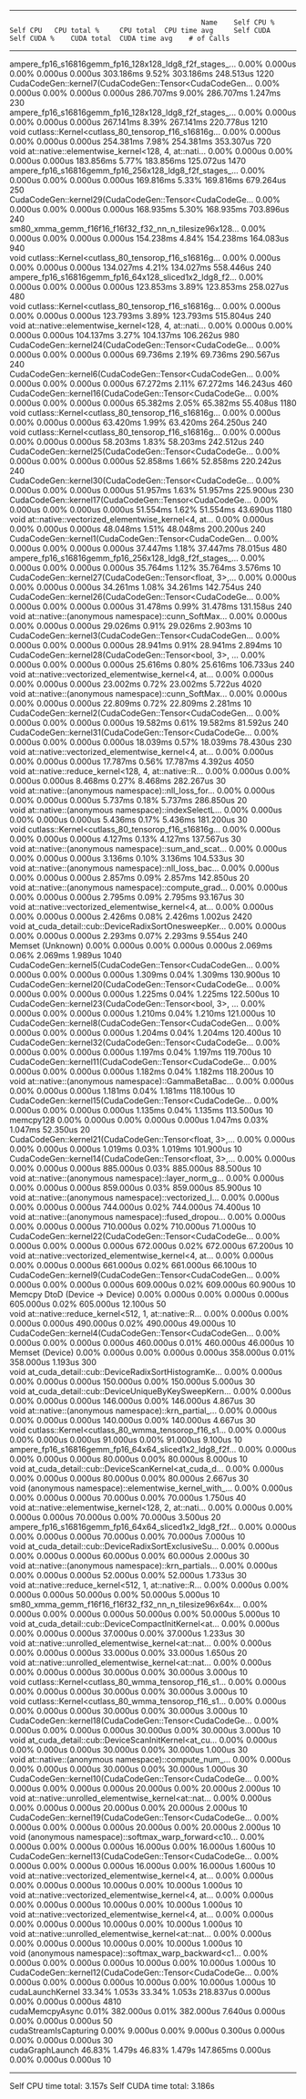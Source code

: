 -------------------------------------------------------  ------------  ------------  ------------  ------------  ------------  ------------  ------------  ------------  ------------  ------------  
                                                   Name    Self CPU %      Self CPU   CPU total %     CPU total  CPU time avg     Self CUDA   Self CUDA %    CUDA total  CUDA time avg    # of Calls  
-------------------------------------------------------  ------------  ------------  ------------  ------------  ------------  ------------  ------------  ------------  ------------  ------------  
ampere_fp16_s16816gemm_fp16_128x128_ldg8_f2f_stages_...         0.00%       0.000us         0.00%       0.000us       0.000us     303.186ms         9.52%     303.186ms     248.513us          1220  
CudaCodeGen::kernel7(CudaCodeGen::Tensor<CudaCodeGen...         0.00%       0.000us         0.00%       0.000us       0.000us     286.707ms         9.00%     286.707ms       1.247ms           230  
ampere_fp16_s16816gemm_fp16_128x128_ldg8_f2f_stages_...         0.00%       0.000us         0.00%       0.000us       0.000us     267.141ms         8.39%     267.141ms     220.778us          1210  
void cutlass::Kernel<cutlass_80_tensorop_f16_s16816g...         0.00%       0.000us         0.00%       0.000us       0.000us     254.381ms         7.98%     254.381ms     353.307us           720  
void at::native::elementwise_kernel<128, 4, at::nati...         0.00%       0.000us         0.00%       0.000us       0.000us     183.856ms         5.77%     183.856ms     125.072us          1470  
ampere_fp16_s16816gemm_fp16_256x128_ldg8_f2f_stages_...         0.00%       0.000us         0.00%       0.000us       0.000us     169.816ms         5.33%     169.816ms     679.264us           250  
CudaCodeGen::kernel29(CudaCodeGen::Tensor<CudaCodeGe...         0.00%       0.000us         0.00%       0.000us       0.000us     168.935ms         5.30%     168.935ms     703.896us           240  
sm80_xmma_gemm_f16f16_f16f32_f32_nn_n_tilesize96x128...         0.00%       0.000us         0.00%       0.000us       0.000us     154.238ms         4.84%     154.238ms     164.083us           940  
void cutlass::Kernel<cutlass_80_tensorop_f16_s16816g...         0.00%       0.000us         0.00%       0.000us       0.000us     134.027ms         4.21%     134.027ms     558.446us           240  
ampere_fp16_s16816gemm_fp16_64x128_sliced1x2_ldg8_f2...         0.00%       0.000us         0.00%       0.000us       0.000us     123.853ms         3.89%     123.853ms     258.027us           480  
void cutlass::Kernel<cutlass_80_tensorop_f16_s16816g...         0.00%       0.000us         0.00%       0.000us       0.000us     123.793ms         3.89%     123.793ms     515.804us           240  
void at::native::elementwise_kernel<128, 4, at::nati...         0.00%       0.000us         0.00%       0.000us       0.000us     104.137ms         3.27%     104.137ms     106.262us           980  
CudaCodeGen::kernel24(CudaCodeGen::Tensor<CudaCodeGe...         0.00%       0.000us         0.00%       0.000us       0.000us      69.736ms         2.19%      69.736ms     290.567us           240  
CudaCodeGen::kernel6(CudaCodeGen::Tensor<CudaCodeGen...         0.00%       0.000us         0.00%       0.000us       0.000us      67.272ms         2.11%      67.272ms     146.243us           460  
CudaCodeGen::kernel16(CudaCodeGen::Tensor<CudaCodeGe...         0.00%       0.000us         0.00%       0.000us       0.000us      65.382ms         2.05%      65.382ms      55.408us          1180  
void cutlass::Kernel<cutlass_80_tensorop_f16_s16816g...         0.00%       0.000us         0.00%       0.000us       0.000us      63.420ms         1.99%      63.420ms     264.250us           240  
void cutlass::Kernel<cutlass_80_tensorop_f16_s16816g...         0.00%       0.000us         0.00%       0.000us       0.000us      58.203ms         1.83%      58.203ms     242.512us           240  
CudaCodeGen::kernel25(CudaCodeGen::Tensor<CudaCodeGe...         0.00%       0.000us         0.00%       0.000us       0.000us      52.858ms         1.66%      52.858ms     220.242us           240  
CudaCodeGen::kernel30(CudaCodeGen::Tensor<CudaCodeGe...         0.00%       0.000us         0.00%       0.000us       0.000us      51.957ms         1.63%      51.957ms     225.900us           230  
CudaCodeGen::kernel17(CudaCodeGen::Tensor<CudaCodeGe...         0.00%       0.000us         0.00%       0.000us       0.000us      51.554ms         1.62%      51.554ms      43.690us          1180  
void at::native::vectorized_elementwise_kernel<4, at...         0.00%       0.000us         0.00%       0.000us       0.000us      48.048ms         1.51%      48.048ms     200.200us           240  
CudaCodeGen::kernel1(CudaCodeGen::Tensor<CudaCodeGen...         0.00%       0.000us         0.00%       0.000us       0.000us      37.447ms         1.18%      37.447ms      78.015us           480  
ampere_fp16_s16816gemm_fp16_256x128_ldg8_f2f_stages_...         0.00%       0.000us         0.00%       0.000us       0.000us      35.764ms         1.12%      35.764ms       3.576ms            10  
CudaCodeGen::kernel27(CudaCodeGen::Tensor<float, 3>,...         0.00%       0.000us         0.00%       0.000us       0.000us      34.261ms         1.08%      34.261ms     142.754us           240  
CudaCodeGen::kernel26(CudaCodeGen::Tensor<CudaCodeGe...         0.00%       0.000us         0.00%       0.000us       0.000us      31.478ms         0.99%      31.478ms     131.158us           240  
void at::native::(anonymous namespace)::cunn_SoftMax...         0.00%       0.000us         0.00%       0.000us       0.000us      29.026ms         0.91%      29.026ms       2.903ms            10  
CudaCodeGen::kernel3(CudaCodeGen::Tensor<CudaCodeGen...         0.00%       0.000us         0.00%       0.000us       0.000us      28.941ms         0.91%      28.941ms       2.894ms            10  
CudaCodeGen::kernel28(CudaCodeGen::Tensor<bool, 3>, ...         0.00%       0.000us         0.00%       0.000us       0.000us      25.616ms         0.80%      25.616ms     106.733us           240  
void at::native::vectorized_elementwise_kernel<4, at...         0.00%       0.000us         0.00%       0.000us       0.000us      23.002ms         0.72%      23.002ms       5.722us          4020  
void at::native::(anonymous namespace)::cunn_SoftMax...         0.00%       0.000us         0.00%       0.000us       0.000us      22.809ms         0.72%      22.809ms       2.281ms            10  
CudaCodeGen::kernel2(CudaCodeGen::Tensor<CudaCodeGen...         0.00%       0.000us         0.00%       0.000us       0.000us      19.582ms         0.61%      19.582ms      81.592us           240  
CudaCodeGen::kernel31(CudaCodeGen::Tensor<CudaCodeGe...         0.00%       0.000us         0.00%       0.000us       0.000us      18.039ms         0.57%      18.039ms      78.430us           230  
void at::native::vectorized_elementwise_kernel<4, at...         0.00%       0.000us         0.00%       0.000us       0.000us      17.787ms         0.56%      17.787ms       4.392us          4050  
void at::native::reduce_kernel<128, 4, at::native::R...         0.00%       0.000us         0.00%       0.000us       0.000us       8.468ms         0.27%       8.468ms     282.267us            30  
void at::native::(anonymous namespace)::nll_loss_for...         0.00%       0.000us         0.00%       0.000us       0.000us       5.737ms         0.18%       5.737ms     286.850us            20  
void at::native::(anonymous namespace)::indexSelectL...         0.00%       0.000us         0.00%       0.000us       0.000us       5.436ms         0.17%       5.436ms     181.200us            30  
void cutlass::Kernel<cutlass_80_tensorop_f16_s16816g...         0.00%       0.000us         0.00%       0.000us       0.000us       4.127ms         0.13%       4.127ms     137.567us            30  
void at::native::(anonymous namespace)::sum_and_scat...         0.00%       0.000us         0.00%       0.000us       0.000us       3.136ms         0.10%       3.136ms     104.533us            30  
void at::native::(anonymous namespace)::nll_loss_bac...         0.00%       0.000us         0.00%       0.000us       0.000us       2.857ms         0.09%       2.857ms     142.850us            20  
void at::native::(anonymous namespace)::compute_grad...         0.00%       0.000us         0.00%       0.000us       0.000us       2.795ms         0.09%       2.795ms      93.167us            30  
void at::native::vectorized_elementwise_kernel<4, at...         0.00%       0.000us         0.00%       0.000us       0.000us       2.426ms         0.08%       2.426ms       1.002us          2420  
void at_cuda_detail::cub::DeviceRadixSortOnesweepKer...         0.00%       0.000us         0.00%       0.000us       0.000us       2.293ms         0.07%       2.293ms       9.554us           240  
                                       Memset (Unknown)         0.00%       0.000us         0.00%       0.000us       0.000us       2.069ms         0.06%       2.069ms       1.989us          1040  
CudaCodeGen::kernel5(CudaCodeGen::Tensor<CudaCodeGen...         0.00%       0.000us         0.00%       0.000us       0.000us       1.309ms         0.04%       1.309ms     130.900us            10  
CudaCodeGen::kernel20(CudaCodeGen::Tensor<CudaCodeGe...         0.00%       0.000us         0.00%       0.000us       0.000us       1.225ms         0.04%       1.225ms     122.500us            10  
CudaCodeGen::kernel23(CudaCodeGen::Tensor<bool, 3>, ...         0.00%       0.000us         0.00%       0.000us       0.000us       1.210ms         0.04%       1.210ms     121.000us            10  
CudaCodeGen::kernel8(CudaCodeGen::Tensor<CudaCodeGen...         0.00%       0.000us         0.00%       0.000us       0.000us       1.204ms         0.04%       1.204ms     120.400us            10  
CudaCodeGen::kernel32(CudaCodeGen::Tensor<CudaCodeGe...         0.00%       0.000us         0.00%       0.000us       0.000us       1.197ms         0.04%       1.197ms     119.700us            10  
CudaCodeGen::kernel11(CudaCodeGen::Tensor<CudaCodeGe...         0.00%       0.000us         0.00%       0.000us       0.000us       1.182ms         0.04%       1.182ms     118.200us            10  
void at::native::(anonymous namespace)::GammaBetaBac...         0.00%       0.000us         0.00%       0.000us       0.000us       1.181ms         0.04%       1.181ms     118.100us            10  
CudaCodeGen::kernel15(CudaCodeGen::Tensor<CudaCodeGe...         0.00%       0.000us         0.00%       0.000us       0.000us       1.135ms         0.04%       1.135ms     113.500us            10  
                                              memcpy128         0.00%       0.000us         0.00%       0.000us       0.000us       1.047ms         0.03%       1.047ms      52.350us            20  
CudaCodeGen::kernel21(CudaCodeGen::Tensor<float, 3>,...         0.00%       0.000us         0.00%       0.000us       0.000us       1.019ms         0.03%       1.019ms     101.900us            10  
CudaCodeGen::kernel14(CudaCodeGen::Tensor<float, 3>,...         0.00%       0.000us         0.00%       0.000us       0.000us     885.000us         0.03%     885.000us      88.500us            10  
void at::native::(anonymous namespace)::layer_norm_g...         0.00%       0.000us         0.00%       0.000us       0.000us     859.000us         0.03%     859.000us      85.900us            10  
void at::native::(anonymous namespace)::vectorized_l...         0.00%       0.000us         0.00%       0.000us       0.000us     744.000us         0.02%     744.000us      74.400us            10  
void at::native::(anonymous namespace)::fused_dropou...         0.00%       0.000us         0.00%       0.000us       0.000us     710.000us         0.02%     710.000us      71.000us            10  
CudaCodeGen::kernel22(CudaCodeGen::Tensor<CudaCodeGe...         0.00%       0.000us         0.00%       0.000us       0.000us     672.000us         0.02%     672.000us      67.200us            10  
void at::native::vectorized_elementwise_kernel<4, at...         0.00%       0.000us         0.00%       0.000us       0.000us     661.000us         0.02%     661.000us      66.100us            10  
CudaCodeGen::kernel9(CudaCodeGen::Tensor<CudaCodeGen...         0.00%       0.000us         0.00%       0.000us       0.000us     609.000us         0.02%     609.000us      60.900us            10  
                         Memcpy DtoD (Device -> Device)         0.00%       0.000us         0.00%       0.000us       0.000us     605.000us         0.02%     605.000us      12.100us            50  
void at::native::reduce_kernel<512, 1, at::native::R...         0.00%       0.000us         0.00%       0.000us       0.000us     490.000us         0.02%     490.000us      49.000us            10  
CudaCodeGen::kernel4(CudaCodeGen::Tensor<CudaCodeGen...         0.00%       0.000us         0.00%       0.000us       0.000us     460.000us         0.01%     460.000us      46.000us            10  
                                        Memset (Device)         0.00%       0.000us         0.00%       0.000us       0.000us     358.000us         0.01%     358.000us       1.193us           300  
void at_cuda_detail::cub::DeviceRadixSortHistogramKe...         0.00%       0.000us         0.00%       0.000us       0.000us     150.000us         0.00%     150.000us       5.000us            30  
void at_cuda_detail::cub::DeviceUniqueByKeySweepKern...         0.00%       0.000us         0.00%       0.000us       0.000us     146.000us         0.00%     146.000us       4.867us            30  
void at::native::(anonymous namespace)::krn_partial_...         0.00%       0.000us         0.00%       0.000us       0.000us     140.000us         0.00%     140.000us       4.667us            30  
void cutlass::Kernel<cutlass_80_wmma_tensorop_f16_s1...         0.00%       0.000us         0.00%       0.000us       0.000us      91.000us         0.00%      91.000us       9.100us            10  
ampere_fp16_s16816gemm_fp16_64x64_sliced1x2_ldg8_f2f...         0.00%       0.000us         0.00%       0.000us       0.000us      80.000us         0.00%      80.000us       8.000us            10  
void at_cuda_detail::cub::DeviceScanKernel<at_cuda_d...         0.00%       0.000us         0.00%       0.000us       0.000us      80.000us         0.00%      80.000us       2.667us            30  
void (anonymous namespace)::elementwise_kernel_with_...         0.00%       0.000us         0.00%       0.000us       0.000us      70.000us         0.00%      70.000us       1.750us            40  
void at::native::elementwise_kernel<128, 2, at::nati...         0.00%       0.000us         0.00%       0.000us       0.000us      70.000us         0.00%      70.000us       3.500us            20  
ampere_fp16_s16816gemm_fp16_64x64_sliced1x2_ldg8_f2f...         0.00%       0.000us         0.00%       0.000us       0.000us      70.000us         0.00%      70.000us       7.000us            10  
void at_cuda_detail::cub::DeviceRadixSortExclusiveSu...         0.00%       0.000us         0.00%       0.000us       0.000us      60.000us         0.00%      60.000us       2.000us            30  
void at::native::(anonymous namespace)::krn_partials...         0.00%       0.000us         0.00%       0.000us       0.000us      52.000us         0.00%      52.000us       1.733us            30  
void at::native::reduce_kernel<512, 1, at::native::R...         0.00%       0.000us         0.00%       0.000us       0.000us      50.000us         0.00%      50.000us       5.000us            10  
sm80_xmma_gemm_f16f16_f16f32_f32_nn_n_tilesize96x64x...         0.00%       0.000us         0.00%       0.000us       0.000us      50.000us         0.00%      50.000us       5.000us            10  
void at_cuda_detail::cub::DeviceCompactInitKernel<at...         0.00%       0.000us         0.00%       0.000us       0.000us      37.000us         0.00%      37.000us       1.233us            30  
void at::native::unrolled_elementwise_kernel<at::nat...         0.00%       0.000us         0.00%       0.000us       0.000us      33.000us         0.00%      33.000us       1.650us            20  
void at::native::unrolled_elementwise_kernel<at::nat...         0.00%       0.000us         0.00%       0.000us       0.000us      30.000us         0.00%      30.000us       3.000us            10  
void cutlass::Kernel<cutlass_80_wmma_tensorop_f16_s1...         0.00%       0.000us         0.00%       0.000us       0.000us      30.000us         0.00%      30.000us       3.000us            10  
void cutlass::Kernel<cutlass_80_wmma_tensorop_f16_s1...         0.00%       0.000us         0.00%       0.000us       0.000us      30.000us         0.00%      30.000us       3.000us            10  
CudaCodeGen::kernel18(CudaCodeGen::Tensor<CudaCodeGe...         0.00%       0.000us         0.00%       0.000us       0.000us      30.000us         0.00%      30.000us       3.000us            10  
void at_cuda_detail::cub::DeviceScanInitKernel<at_cu...         0.00%       0.000us         0.00%       0.000us       0.000us      30.000us         0.00%      30.000us       1.000us            30  
void at::native::(anonymous namespace)::compute_num_...         0.00%       0.000us         0.00%       0.000us       0.000us      30.000us         0.00%      30.000us       1.000us            30  
CudaCodeGen::kernel10(CudaCodeGen::Tensor<CudaCodeGe...         0.00%       0.000us         0.00%       0.000us       0.000us      20.000us         0.00%      20.000us       2.000us            10  
void at::native::unrolled_elementwise_kernel<at::nat...         0.00%       0.000us         0.00%       0.000us       0.000us      20.000us         0.00%      20.000us       2.000us            10  
CudaCodeGen::kernel19(CudaCodeGen::Tensor<CudaCodeGe...         0.00%       0.000us         0.00%       0.000us       0.000us      20.000us         0.00%      20.000us       2.000us            10  
void (anonymous namespace)::softmax_warp_forward<c10...         0.00%       0.000us         0.00%       0.000us       0.000us      16.000us         0.00%      16.000us       1.600us            10  
CudaCodeGen::kernel13(CudaCodeGen::Tensor<CudaCodeGe...         0.00%       0.000us         0.00%       0.000us       0.000us      16.000us         0.00%      16.000us       1.600us            10  
void at::native::vectorized_elementwise_kernel<4, at...         0.00%       0.000us         0.00%       0.000us       0.000us      10.000us         0.00%      10.000us       1.000us            10  
void at::native::vectorized_elementwise_kernel<4, at...         0.00%       0.000us         0.00%       0.000us       0.000us      10.000us         0.00%      10.000us       1.000us            10  
void at::native::vectorized_elementwise_kernel<4, at...         0.00%       0.000us         0.00%       0.000us       0.000us      10.000us         0.00%      10.000us       1.000us            10  
void at::native::unrolled_elementwise_kernel<at::nat...         0.00%       0.000us         0.00%       0.000us       0.000us      10.000us         0.00%      10.000us       1.000us            10  
void (anonymous namespace)::softmax_warp_backward<c1...         0.00%       0.000us         0.00%       0.000us       0.000us      10.000us         0.00%      10.000us       1.000us            10  
CudaCodeGen::kernel12(CudaCodeGen::Tensor<CudaCodeGe...         0.00%       0.000us         0.00%       0.000us       0.000us      10.000us         0.00%      10.000us       1.000us            10  
                                       cudaLaunchKernel        33.34%        1.053s        33.34%        1.053s     218.837us       0.000us         0.00%       0.000us       0.000us          4810  
                                        cudaMemcpyAsync         0.01%     382.000us         0.01%     382.000us       7.640us       0.000us         0.00%       0.000us       0.000us            50  
                                  cudaStreamIsCapturing         0.00%       9.000us         0.00%       9.000us       0.300us       0.000us         0.00%       0.000us       0.000us            30  
                                        cudaGraphLaunch        46.83%        1.479s        46.83%        1.479s     147.865ms       0.000us         0.00%       0.000us       0.000us            10  
-------------------------------------------------------  ------------  ------------  ------------  ------------  ------------  ------------  ------------  ------------  ------------  ------------  
Self CPU time total: 3.157s
Self CUDA time total: 3.186s